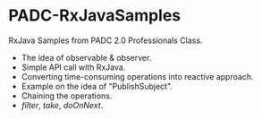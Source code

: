 # PADC-RxJavaSamples
RxJava Samples from PADC 2.0 Professionals Class.
* The idea of observable & observer.
* Simple API call with RxJava.
* Converting time-consuming operations into reactive approach.
* Example on the idea of "PublishSubject".
* Chaining the operations.
* <i>filter</i>, <i>take</i>, <i>doOnNext</i>.
